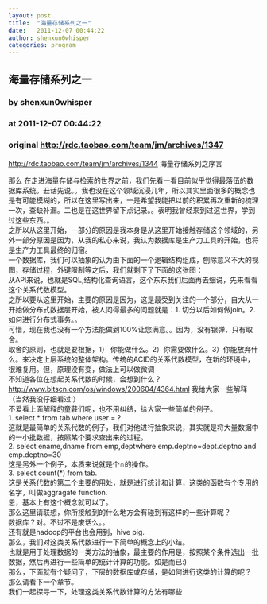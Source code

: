 ```yaml
---
layout: post
title:  "海量存储系列之一"
date:   2011-12-07 00:44:22
author: shenxun0whisper
categories: program
---
```


## 海量存储系列之一
### by shenxun0whisper
### at 2011-12-07 00:44:22
### original <http://rdc.taobao.com/team/jm/archives/1347>

<p><a href="http://rdc.taobao.com/team/jm/archives/1344">http://rdc.taobao.com/team/jm/archives/1344</a> 海量存储系列之序言</p>
<div>那么 在走进海量存储与检索的世界之前，我们先看一看目前似乎觉得最落伍的数据库系统。丑话先说。。我也没在这个领域沉浸几年，所以其实里面很多的概念也是有可能模糊的，所以在这里写出来，一是希望我能把以前的积累再次重新的梳理一次，查缺补漏。二也是在这世界留下点记录。。表明我曾经来到过这世界，学到过这些东西。。
<div>之所以从这里开始，一部分的原因是我本身是从这里开始接触存储这个领域的，另外一部分原因是因为，从我的私心来说，我认为数据库是生产力工具的开始，也将是生产力工具最终的归宿。</div>
<div>一个数据库，我们可以抽象的认为由下面的一个逻辑结构组成，刨除意义不大的视图，存储过程，外键限制等之后，我们就剩下了下面的这张图：</div>
</div>
<div><img src="http://ww2.sinaimg.cn/mw600/693f0847jw1dnaosd9vepj.jpg" alt=""></div>
<div>从API来说，也就是SQL,结构化查询语言，这个东东我们后面再去细说，先来看看这个关系代数模型。
<div>之所以要从这里开始，主要的原因是因为，这是最受到关注的一个部分，自大从一开始做分布式数据层开始，被人问得最多的问题就是：1. 切分以后如何做join。2.如何进行分布式事务。。</div>
<div>可惜，现在我也没有一个方法能做到100%让您满意。。因为，没有银弹，只有取舍。</div>
<div>取舍的原则，也就是要根据，1） 你能做什么。2）你需要做什么。3）你能放弃什么。来决定上层系统的整体架构。传统的ACID的关系代数模型，在新的环境中，很难复用。但，原理没有变，做法上可以做微调</div>
<div>不知道各位在想起关系代数的时候，会想到什么？</div>
<div><a href="http://www.bitscn.com/os/windows/200604/4364.html">http://www.bitscn.com/os/windows/200604/4364.html</a> 我给大家一些解释（当然我没仔细看过:）</div>
<div>不爱看上面解释的童鞋们呢，也不用纠结，给大家一些简单的例子。</div>
<div>1. select * from tab where user = ?</div>
<div>这就是最简单的关系代数的例子，我们对他进行抽象来说，其实就是将大量数据中的一小批数据，按照某个要求查出来的过程。</div>
<div>2. select ename,dname from emp,deptwhere emp.deptno=dept.deptno and emp.deptno=30</div>
<div>这是另外一个例子，本质来说就是个∩的操作。</div>
<div>3. select count(*) from tab.</div>
<div>这是关系代数的第二个主要的用处，就是进行统计和计算，这类的函数有个专用的名字，叫做aggragate function.</div>
<div>恩，基本上有这个概念就可以了。</div>
<div>那么这里请联想，你所接触到的什么地方会有碰到有这样的一些计算呢？</div>
<div>数据库？对。不过不是废话么。。</div>
<div>还有就是hadoop的平台也会用到，hive pig.</div>
<div>那么，我们对这类关系代数进行一下简单的概念上的小结。</div>
<div>也就是用于处理数据的一类方法的抽象，最主要的作用是，按照某个条件选出一批数据，然后再进行一些简单的统计计算的功能。如是而已:)</div>
<div>那么，下面就有个疑问了，下层的数据库或存储，是如何进行这类的计算的呢？</div>
<div>那么请看下一个章节。</div>
<div>我们一起探寻一下，处理这类关系代数计算的方法有哪些</div>
</div>